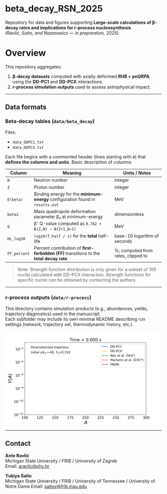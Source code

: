 # beta_decay_RSN_2025
Repository for data and figures supporting **Large-scale calculations of β-decay rates and implications for r-process nucleosynthesis**  
*(Ravlić, Saito, and Nazarewicz — in preparation, 2025).*

# Overview

This repository aggregates:
1. **β-decay datasets** computed with axially deformed **RHB + pnQRPA** using the **DD-PC1** and **DD-PCX** interactions.
2. **r-process simulation outputs** used to assess astrophysical impact.


---

## Data formats

### Beta-decay tables (`data/beta_decay`)

Files:
- `data_DDPC1.txt`
- `data_DDPCX.txt`

Each file begins with a commented header (lines starting with `#`) that **defines the columns and units**. Basic description of columns:

| Column      | Meaning                                                                                 | Units / Notes                                  |
|-------------|------------------------------------------------------------------------------------------|-----------------------------------------------|
| `N`         | Neutron number                                                                           | integer                                        |
| `Z`         | Proton number                                                                            | integer                                        |
| `E(beta)`   | Binding energy for the **minimum-energy** configuration found in `results.out`           | MeV                                            |
| `beta2`     | Mass quadrupole deformation parameter β₂ at minimum-energy                              | dimensionless                                  |
| `Q`         | β⁻ Q-value computed as `0.782 + B(Z,N) − B(Z+1,N−1)`                                     | MeV                                            |
| `HL_log10`  | `log10(T_half / s)` for the **total** half-life                                         | base-10 logarithm of seconds                   |
| `FF_percent`| Percent contribution of **first-forbidden (FF)** transitions to the **total decay rate** | %; computed from rates, clipped to            |

> Note: Strength function distribution is only given for a subset of 100 nuclei calculated with DD-PCX interaction. Strength functions for specific nuclei can be obtained by contacting the authors.  
---

### r-process outputs (`data/r-process`)

This directory contains simulation products (e.g., abundances, yields, trajectory diagnostics) used in the manuscript.  
Each subfolder may include its own minimal README describing run settings (network, trajectory set, thermodynamic history, etc.).

![r-process Y(A) evolution](./figs/r-process/ts_1_YA_evolution.gif)

---
## Contact

**Ante Ravlić**  
Michigan State University / FRIB / University of Zagreb  
Email: [aravlic@phy.hr](mailto:aravlic@phy.hr)

**Yukiya Saito**  
Michigan State University / FRIB / University of Tennessee / University of Notre Dame
Email: [saitoy@frib.msu.edu](mailto:saitoy@frib.msu.edu)
